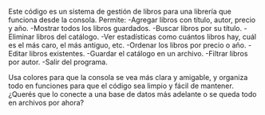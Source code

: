 Este código es un sistema de gestión de libros para una librería que funciona desde la consola. Permite:
-Agregar libros con título, autor, precio y año.
-Mostrar todos los libros guardados.
-Buscar libros por su título.
-Eliminar libros del catálogo.
-Ver estadísticas como cuántos libros hay, cuál es el más caro, el más antiguo, etc.
-Ordenar los libros por precio o año.
-Editar libros existentes.
-Guardar el catálogo en un archivo.
-Filtrar libros por autor.
-Salir del programa.

Usa colores para que la consola se vea más clara y amigable, y organiza todo en funciones para que el código sea limpio y fácil de mantener. ¿Querés que lo conecte a una base de datos más adelante o se queda todo en archivos por ahora?
